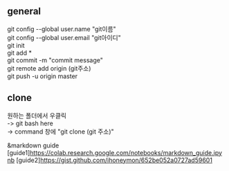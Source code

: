 general
-------
git config --global user.name "git이름"   
git config --global user.email "git아이디"   
git init   
git add *   
git commit -m "commit message"   
git remote add origin (git주소)   
git push -u origin master   

clone
-----
원하는 폴더에서 우클릭   
-> git bash here   
-> command 창에 "git clone (git 주소)"

&markdown guide   
[guide1]https://colab.research.google.com/notebooks/markdown_guide.ipynb
[guide2]https://gist.github.com/ihoneymon/652be052a0727ad59601
